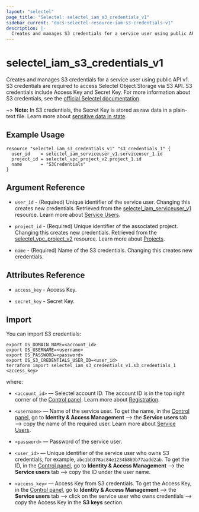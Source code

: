 ```yaml
---
layout: "selectel"
page_title: "Selectel: selectel_iam_s3_credentials_v1"
sidebar_current: "docs-selectel-resource-iam-s3-credentials-v1"
description: |-
  Creates and manages S3 credentials for a service user using public API v1.
---
```


# selectel\_iam\_s3_credentials\_v1

Creates and manages S3 credentials for a service user using public API v1. S3 credentials are required to access Selectel Object Storage via S3 API. S3 credentials include Access Key and Secret Key. For more information about S3 сredentials, see the [official Selectel documentation](https://docs.selectel.ru/en/cloud/object-storage/manage/manage-access/#issue-s3-key).

~> **Note:** In S3 credentials, the Secret Key is stored as raw data in a plain-text file. Learn more about [sensitive data in state](https://developer.hashicorp.com/terraform/language/state/sensitive-data).

## Example Usage

```hcl
resource "selectel_iam_s3_credentials_v1" "s3_credentials_1" {
  user_id    = selectel_iam_serviceuser_v1.serviceuser_1.id
  project_id = selectel_vpc_project_v2.project_1.id
  name       = "S3Credentials"
}
```

## Argument Reference

* `user_id` - (Required) Unique identifier of the service user. Changing this creates new credentials. Retrieved from the [selectel_iam_serviceuser_v1](https://registry.terraform.io/providers/selectel/selectel/latest/docs/resources/iam_serviceuser_v1) resource. Learn more about [Service Users](https://docs.selectel.ru/en/control-panel-actions/users-and-roles/user-types-and-roles/).

* `project_id` - (Required) Unique identifier of the associated project. Changing this creates new credentials. Retrieved from the [selectel_vpc_project_v2](https://registry.terraform.io/providers/selectel/selectel/latest/docs/resources/vpc_project_v2) resource. Learn more about [Projects](https://docs.selectel.ru/en/control-panel-actions/projects/about-projects/).

* `name` - (Required) Name of the S3 credentials. Changing this creates new credentials.

## Attributes Reference

* `access_key` - Access Key.

* `secret_key` - Secret Key.

## Import

You can import S3 credentials:

```shell
export OS_DOMAIN_NAME=<account_id>
export OS_USERNAME=<username>
export OS_PASSWORD=<password>
export OS_S3_CREDENTIALS_USER_ID=<user_id>
terraform import selectel_iam_s3_credentials_v1.s3_credentials_1 <access_key>
```

where:

* `<account_id>` — Selectel account ID. The account ID is in the top right corner of the [Control panel](https://my.selectel.ru/). Learn more about [Registration](https://docs.selectel.ru/en/control-panel-actions/account/registration/).

* `<username>` — Name of the service user. To get the name, in the [Control panel](https://my.selectel.ru/iam/users_management/users?type=service), go to **Identity & Access Management** ⟶ the **Service users** tab ⟶ copy the name of the required user. Learn more about [Service Users](https://docs.selectel.ru/en/control-panel-actions/users-and-roles/user-types-and-roles/).

* `<password>` — Password of the service user.

* `<user_id>` — Unique identifier of the service user who owns S3 credentials, for example, `abc1bb378ac84e1234b869b77aadd2ab`. To get the ID, in the [Control panel](https://my.selectel.ru/iam/users_management/users?type=service), go to **Identity & Access Management** ⟶ the **Service users** tab ⟶ copy the ID under the user name.

* `<access_key>` — Access Key from S3 сredentials. To get the Access Key, in the [Control panel](https://my.selectel.ru/iam/users_management/users?type=service), go to **Identity & Access Management** ⟶ the **Service users** tab ⟶ click on the service user who owns credentials ⟶ copy the Access Key in the **S3 keys** section.
